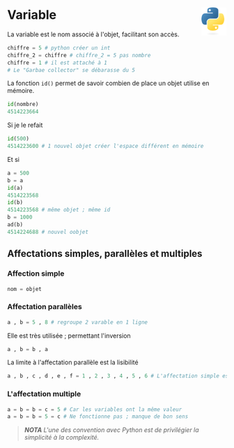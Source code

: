 # **Variable** <a href="../"><img align="right" src="../../assets/Python-logo-notext.svg" alt="Python" height="64px"></a>
La variable est le nom associé à l'objet, facilitant son accès.
```py
chiffre = 5 # python créer un int
chiffre_2 = chiffre # chiffre_2 = 5 pas nombre
chiffre = 1 # il est attaché à 1
# Le "Garbae collector" se débarasse du 5
``` 
La fonction `id()` permet de savoir combien de place un objet utilise en mémoire.
```py
id(nombre)
4514223664
```
Si je le refait
```py
id(500)
4514223600 # 1 nouvel objet créer l'espace différent en mémoire
```
Et si
```py
a = 500
b = a
id(a)
4514223568
id(b)
4514223568 # même objet ; même id
b = 1000
ad(b)
4514224688 # nouvel oobjet
```
## **Affectations simples, parallèles et multiples**
### **Affection simple**
```py
nom = objet
```
### **Affectation parallèles**
```py
a , b = 5 , 8 # regroupe 2 varable en 1 ligne
```
Elle est très utilisée ; permettant l'inversion
```py
a , b = b , a
```
La limite à l'affectation parallèle est la lisibilité
```py
a , b , c , d , e , f = 1 , 2 , 3 , 4 , 5 , 6 # L'affectation simple est mieux
```
### **L'affectation multiple**
```py
a = b = b = c = 5 # Car les variables ont la même valeur
a = b = b = 5 = c # Ne fonctionne pas ; manque de bon sens
```
> **_NOTA_**
_L'une des convention avec Python est de privilégier la simplicité à la complexité._